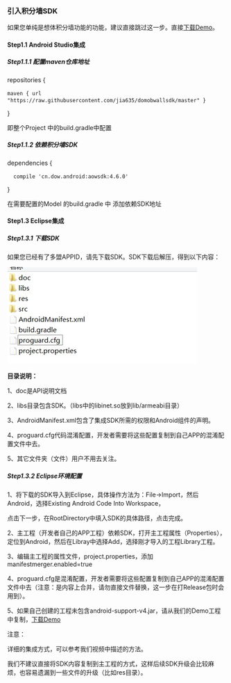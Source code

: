 ### 引入积分墙SDK

如果您单纯是想体积分墙功能的功能，建议直接跳过这一步。直接[下载Demo](https://pro-app-mt.fir.im/e9b91721f339e6e419a3b59d97f2681e5c3cf343.apk?AWSAccessKeyId=e0cada7f00f2465b929656d799937873&Expires=1486458075&Signature=WTQpDxFMtC3MmC6WT%2Bis1cnh3Mc%3D&filename=domobwall.apk_1.0.apk)。

#### Step1.1 Android Studio集成

##### Step1.1.1 配置maven仓库地址

repositories {

```
maven { url "https://raw.githubusercontent.com/jia635/domobwallsdk/master" }
```

}

即整个Project 中的build.gradle中配置

##### Step1.1.2 依赖积分墙SDK

dependencies {

```
  compile 'cn.dow.android:aowsdk:4.6.0'
```

}

在需要配置的Model 的build.gradle 中 添加依赖SDK地址

#### Step1.3 Eclipse集成

##### Step1.3.1 下载SDK

如果您已经有了多盟APPID，请先下载SDK。SDK下载后解压，得到以下内容：

![](/assets/import.png)

**目录说明：**

1、doc是API说明文档

2、libs目录包含SDK。（libs中的libinet.so放到lib/armeabi目录）

3、AndroidManifest.xml包含了集成SDK所需的权限和Android组件的声明。

4、proguard.cfg代码混淆配置，开发者需要将这些配置复制到自己APP的混淆配置文件中去。

5、其它文件夹（文件）用户不用去关注。

##### Step1.3.2 Eclipse环境配置

1、将下载的SDK导入到Eclipse，具体操作方法为：File-&gt;Import，然后Android，选择Existing Android Code Into Workspace，

点击下一步，在RootDirectory中填入SDK的具体路径，点击完成。

2、主工程（开发者自己的APP工程）依赖SDK，打开主工程属性（Properties），定位到Android，然后在Libray中选择Add，选择刚才导入的工程Library工程。

3、编辑主工程的属性文件，project.properties，添加manifestmerger.enabled=true

4、proguard.cfg是混淆配置，开发者需要将这些配置复制到自己APP的混淆配置文件中去（注意：是内容上合并，请勿直接文件替换，这一步在打Release包时会用到）。

5、如果自己创建的工程未包含android-support-v4.jar，请从我们的Demo工程中复制，[下载Demo](https://www.baidu.com/)

注意：

详细的集成方式，可以参考我们视频中描述的方法。

我们不建议直接将SDK内容复制到主工程的方式，这样后续SDK升级会比较麻烦，也容易遗漏到一些文件的升级（比如res目录）。

